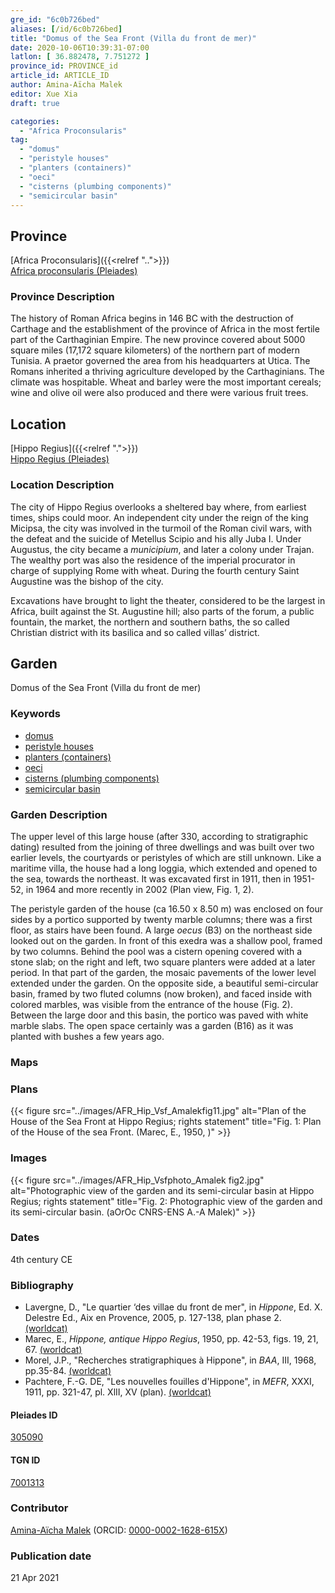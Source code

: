 ```yaml
---
gre_id: "6c0b726bed"
aliases: [/id/6c0b726bed]
title: "Domus of the Sea Front (Villa du front de mer)"
date: 2020-10-06T10:39:31-07:00
latlon: [ 36.882478, 7.751272 ]
province_id: PROVINCE_id
article_id: ARTICLE_ID
author: Amina-Aïcha Malek
editor: Xue Xia
draft: true

categories:
  - "Africa Proconsularis"
tag:
  - "domus"
  - "peristyle houses"
  - "planters (containers)"
  - "oeci"
  - "cisterns (plumbing components)"
  - "semicircular basin"
---
```


## Province
[Africa Proconsularis]({{<relref "..">}}) \
[Africa proconsularis (Pleiades)](https://pleiades.stoa.org/places/991341)

### Province Description
The history of Roman Africa begins in 146 BC with the destruction of Carthage and the establishment of the province of Africa in the most fertile part of the Carthaginian Empire. The new province covered about 5000 square miles (17,172 square kilometers) of the northern part of modern Tunisia. A praetor governed the area from his headquarters at Utica. The Romans inherited a thriving agriculture developed by the Carthaginians. The climate was hospitable. Wheat and barley were the most important cereals; wine and olive oil were also produced and there were various fruit trees.

## Location

[Hippo Regius]({{<relref ".">}}) \
[Hippo Regius (Pleiades)](https://pleiades.stoa.org/places/305090)

### Location Description

The city of Hippo Regius overlooks a sheltered bay where, from earliest times, ships could moor. An independent city under the reign of the king Micipsa, the city was involved in the turmoil of the Roman civil wars, with the defeat and the suicide of Metellus Scipio and his ally Juba I. Under Augustus, the city became a *municipium*, and later a colony under Trajan. The wealthy port was also the residence of the imperial procurator in charge of supplying Rome with wheat. During the fourth century Saint Augustine was the bishop of the city.

Excavations have brought to light the theater, considered to be the largest in Africa, built against the St. Augustine hill; also parts of the forum, a public fountain, the market, the northern and southern baths, the so called Christian district with its basilica and so called villas’ district.


<!-- LEAVE THIS BLANK FOR NOW -->

<!--## Sublocation-->

<!--
[AREA WITHIN LOCATION, LIKE “PALATINE HILL”](GEOREFERENCE LINK)
A sublocation is any area larger than an individual garden, but located within a location. I would always try to include a link to a controlled vocabulary here if possible. This ID may well be different from the Garden ID, e.g., Pompeii versus a Garden in one of the houses which has its own Pleiades ID.
-->

<!--### Sublocation Description-->

<!-- DESCRIPTION -->

## Garden
Domus of the Sea Front (Villa du front de mer)

### Keywords
- [domus](http://vocab.getty.edu/page/aat/300005506)
- [peristyle houses](http://vocab.getty.edu/page/aat/300005452)
- [planters (containers)](http://vocab.getty.edu/page/aat/300237566)
- [oeci](http://vocab.getty.edu/page/aat/300080791)
- [cisterns (plumbing components)](http://vocab.getty.edu/page/aat/300052558)
- [semicircular basin](#)


### Garden Description
 The upper level of this large house (after 330, according to stratigraphic dating) resulted from the joining of three dwellings and was built over two earlier levels, the courtyards or peristyles of which are still unknown. Like a maritime villa, the house had a long loggia, which extended and opened to the sea, towards the northeast. It was excavated first in 1911, then in 1951-52, in 1964 and more recently in 2002 (Plan view, Fig. 1, 2).

 The peristyle garden of the house (ca 16.50 x 8.50 m) was enclosed on four sides by a portico supported by twenty marble columns; there was a first floor, as stairs have been found. A large *oecus* (B3) on the northeast side looked out on the garden. In front of this exedra was a shallow pool, framed by two columns. Behind the pool was a cistern opening covered with a stone slab; on the right and left, two square planters were added at a later period. In that part of the garden, the mosaic pavements of the lower level extended under the garden. On the opposite side, a beautiful semi-circular basin, framed by two fluted columns (now broken), and faced inside with colored marbles, was visible from the entrance of the house (Fig. 2). Between the large door and this basin, the portico was paved with white marble slabs. The open space certainly was a garden (B16) as it was planted with bushes a few years ago.


### Maps

<!--
{{< figure src="IMG_URL" alt="ALT_TEXT" title="CAPTION" >}}
-->

### Plans
{{< figure src="../images/AFR_Hip_Vsf_Amalekfig11.jpg" alt="Plan of the House of the Sea Front at Hippo Regius; rights statement" title="Fig. 1: Plan of the House of the sea Front. (Marec, E., 1950, )" >}}
<!--
{{< figure src="IMG_URL" alt="ALT_TEXT" title="CAPTION" >}}
-->

### Images
{{< figure src="../images/AFR_Hip_Vsfphoto_Amalek fig2.jpg" alt="Photographic view of the garden and its semi-circular basin at Hippo Regius; rights statement" title="Fig. 2: Photographic view of the garden and its semi-circular basin. (aOrOc CNRS-ENS A.-A Malek)" >}}
<!--
{{< figure src="IMG_URL" alt="ALT_TEXT" title="CAPTION" >}}
-->

### Dates
4th century CE


### Bibliography
* Lavergne, D., "Le quartier ‘des villae du front de mer", in *Hippone*, Ed. X. Delestre Ed., Aix en Provence, 2005, p. 127-138, plan phase 2. [(worldcat)](http://www.worldcat.org/oclc/934188719)
* Marec, E., *Hippone, antique Hippo Regius*, 1950, pp. 42-53, figs. 19, 21, 67. [(worldcat)](http://www.worldcat.org/oclc/1108887226)
* Morel, J.P., "Recherches stratigraphiques à Hippone", in *BAA*, III, 1968, pp.35-84. [(worldcat)](http://www.worldcat.org/oclc/849065879)
* Pachtere, F.-G. DE, "Les nouvelles fouilles d'Hippone", in *MEFR*, XXXI, 1911, pp. 321-47, pl. XlII, XV (plan). [(worldcat)](https://www.worldcat.org/oclc/888306109)



<!--#### Periodo ID-->

<!-- [PERIODO_ID](https://pleiades.stoa.org/places/PLEIADES_ID) -->

#### Pleiades ID

[305090](https://pleiades.stoa.org/places/305090)

#### TGN ID
[7001313](http://vocab.getty.edu/page/tgn/7001313)

### Contributor
[Amina-Aïcha Malek](link) (ORCID: [0000-0002-1628-615X](https://orcid.org/0000-0002-1628-615X))

### Publication date

21 Apr 2021

<!--### Related articles-->

<!-- Links to other related articles. Leave blank for now -->
